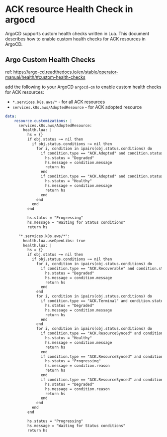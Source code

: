 # ACK resource Health Check in argocd
ArgoCD supports custom health checks written in Lua. 
This document describes how to enable custom health checks for ACK resources in ArgoCD.
## Argo Custom Health Checks
ref: https://argo-cd.readthedocs.io/en/stable/operator-manual/health/#custom-health-checks

add the following to your ArgoCD `argocd-cm` to enable custom health checks for ACK resources:
- `*.services.k8s.aws/*` - for all ACK resources
- `services.k8s.aws/AdoptedResource` - for ACK adopted resource
```yaml
data:
    resource.customizations: |
      services.k8s.aws/AdoptedResource:
        health.lua: |
          hs = {}
          if obj.status ~= nil then
            if obj.status.conditions ~= nil then
              for i, condition in ipairs(obj.status.conditions) do
                if condition.type == "ACK.Adopted" and condition.status == "False" then
                  hs.status = "Degraded"
                  hs.message = condition.message
                  return hs
                end
                if condition.type == "ACK.Adopted" and condition.status == "True" then
                  hs.status = "Healthy"
                  hs.message = condition.message
                  return hs
                end
              end
            end
          end

          hs.status = "Progressing"
          hs.message = "Waiting for Status conditions"
          return hs

      "*.services.k8s.aws/*":
        health.lua.useOpenLibs: true
        health.lua: |
          hs = {}
          if obj.status ~= nil then
            if obj.status.conditions ~= nil then
              for i, condition in ipairs(obj.status.conditions) do
                if condition.type == "ACK.Recoverable" and condition.status == "True" then
                  hs.status = "Degraded"
                  hs.message = condition.message
                  return hs
                end
              end
              for i, condition in ipairs(obj.status.conditions) do
                if condition.type == "ACK.Terminal" and condition.status == "True" then
                  hs.status = "Degraded"
                  hs.message = condition.message
                  return hs
                end
              end
              for i, condition in ipairs(obj.status.conditions) do
                if condition.type == "ACK.ResourceSynced" and condition.status == "True" then
                  hs.status = "Healthy"
                  hs.message = condition.message
                  return hs
                end
                if condition.type == "ACK.ResourceSynced" and condition.status == "False" then
                  hs.status = "Progressing"
                  hs.message = condition.reason
                  return hs
                end
                if condition.type == "ACK.ResourceSynced" and condition.status == "Unknown" then
                  hs.status = "Degraded"
                  hs.message = condition.reason
                  return hs
                end
              end
            end
          end

          hs.status = "Progressing"
          hs.message = "Waiting for Status conditions"
          return hs
```